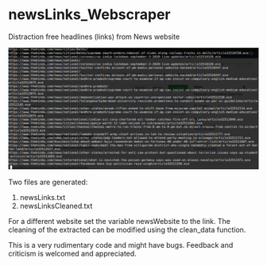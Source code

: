 # newsLinks_Webscraper
Distraction free headlines (links) from News website

![output](output.png)

Two files are generated:
1. newsLinks.txt
2. newsLinksCleaned.txt

For a different website set the variable newsWebsite to the link.
The cleaning of the extracted can be modified using the clean_data function.

This is a very rudimentary code and might have bugs. Feedback and criticism is welcomed and appreciated. 

